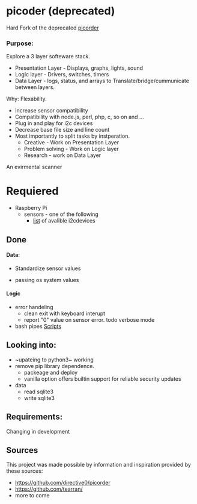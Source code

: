 # picoder (deprecated)
Hard Fork of the deprecated [picorder](https://github.com/directive0/picorderOS)

### Purpose: 

Explore a 3 layer softeware stack.
- Presentation Layer - Displays, graphs, lights, sound
- Logic layer - Drivers, switches, timers
- Data Layer - logs, status, and arrays to Translate/bridge/cummunicate between layers.

Why: 
Flexability.
- increase sensor compatibility 
- Compatibility with node.js, perl, php, c, so on and ... 
- Plug in and play for i2c devices
- Decrease base file size and line count
- Most importantly to split tasks by instperation.
  - Creative - Work on Presentation Layer
  - Problem solving - Work on Logic layer
  - Research - work on Data Layer 


An evirmental scanner

# Requiered
- Raspberry Pi
  - sensors - one of the following
    - [list](https://gitlab.com/tearran/its-i2cDevices) of avalible i2cdevices   

## Done
 
 #### Data:
  - Standardize sensor values
  
  - passing os system values
 #### Logic
  - error handeling
    - clean exit with keyboard interupt
    - report "0" value on sensor error. todo verbose mode 
  - bash pipes [Scripts ](https://gitlab.com/tearran/its-i2cDevices)
  


## Looking into:
- ~upateing to python3~ working 
- remove pip library dependence.  
  - packeage and deploy 
  - vanilla option offers builtin support for reliable security updates 
- data 
   - read sqlite3
   - write sqlite3 


## Requirements:
Changing in development

## Sources
This project was made possible by information and inspiration provided by these sources:
- https://github.com/directive0/picorder
- https://github.com/tearran/
- more to come
